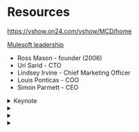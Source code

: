 # Resources 
https://vshow.on24.com/vshow/MCD/home

[Mulesoft leadership](https://www.mulesoft.com/team)
* Ross Mason - founder (2006)
* Uri Sarid - CTO
* Lindsey Irvine - Chief Marketing Officer
* Louis Ponticas - COO
* Simon Parmett - CEO

<details>
  <summary>Keynote</summary>
# Keynote
COVID - 
* https://mulesoft.com/covid
* https://work.com - expert advice to companies on how to reopen safely

## Digital imperative: moving faster than ever before
**It's business unusual for all of our customers**

Many hidden opportunities in current crisis - Things are now suddenly very different, and one key thing is that people are much more willing to try something new. 

With more WFH, no more "swivel chair IT" - where developers can turn around, ask for something, and IT delivers. Now we need more self-service software. 

**Anything that can run remotely should be ready to run remotely** - this drastically elevates the value of IT

## Key change: "Everyone, all at once"
IT cannot keep up with all the requests - used to be able to prioritize, but now every department is overwhelming IT with requests all at once.
* Find a way to provide self tools that allow people to "do more on their own" without fear of "making a mess" or "making a mistake"
* IT should focus more on enablement rather than delivery
* Need to give people sandbox
* Measure reactive work - try to limit to 20%
* Expecting 30% of workforce to still be remote
* 2021: half your estimated projects and focus more on proactive enablement projects

## Lindsey Irvine - Chief Marketing Officer
3 main themes:
1. Responsive: how do I quickly unlock data and integrate data?
   - Healthcare: virtual care
   - Retail: surge in retail orders
   - Pharma: COVID-19 testing
   - All of these are critical, and require data across the org. 
1. How can we increase speed and agility?
1. What investments do I make to set my team and business up for success and growth?

### Integration is the #1 reason new initiatives fail
1. Legacy infrastructure
1. Siloed data
1. Disconnected customer experiences
1. Inaccurate data
1. Multiple clouds
* Compliance FDPR & CCPA

* Custom code is the enemy of speed. It creates a bottleneck because only 1-2 people know it
* IT spends 80% of its time "integrating" instead of "innovating"
</details>

<details>
  <summary></summary>
  
</details>

<details>
  <summary></summary>
  
</details>


<details>
  <summary></summary>
  
</details>










